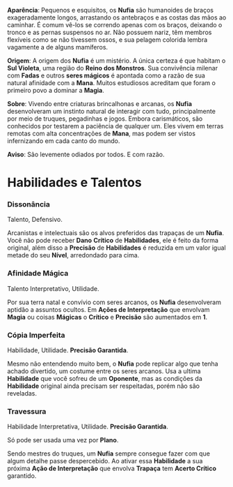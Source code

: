 **Aparência**: Pequenos e esquisitos, os **Nufia** são humanoides de braços exageradamente longos, arrastando os antebraços e as costas das mãos ao caminhar. É comum vê-los se correndo apenas com os braços, deixando o tronco e as pernas suspensos no ar. Não possuem nariz, têm membros flexíveis como se não tivessem ossos, e sua pelagem colorida lembra vagamente a de alguns mamíferos.

**Origem**: A origem dos **Nufia** é um mistério. A única certeza é que habitam o **Sul Violeta**, uma região do **Reino dos Monstros**. Sua convivência milenar com **Fadas** e outros **seres mágicos** é apontada como a razão de sua natural afinidade com a **Mana**. Muitos estudiosos acreditam que foram o primeiro povo a dominar a **Magia**.

**Sobre**: Vivendo entre criaturas brincalhonas e arcanas, os **Nufia** desenvolveram um instinto natural de interagir com tudo, principalmente por meio de truques, pegadinhas e jogos. Embora carismáticos, são conhecidos por testarem a paciência de qualquer um. Eles vivem em terras remotas com alta concentrações de **Mana**, mas podem ser vistos infernizando em cada canto do mundo.

**Aviso**: São levemente odiados por todos. E com razão.

# Habilidades e Talentos

### Dissonância

Talento, Defensivo.

Arcanistas e intelectuais são os alvos preferidos das trapaças de um **Nufia**. Você não pode receber **Dano** **Crítico** de **Habilidades**, ele é feito da forma original, além disso a **Precisão** de **Habilidades** é reduzida em um valor igual metade do seu **Nível**, arredondado para cima.

### Afinidade Mágica

Talento Interpretativo, Utilidade.

Por sua terra natal e convívio com seres arcanos, os **Nufia** desenvolveram aptidão a assuntos ocultos. Em **Ações de Interpretação** que envolvam **Magia** ou coisas **Mágicas** o **Crítico** e **Precisão** são aumentados em **1**.

### Cópia Imperfeita

Habilidade, Utilidade. **Precisão Garantida**.

Mesmo não entendendo muito bem, o **Nufia** pode replicar algo que tenha achado divertido, um costume entre os seres arcanos. Usa a ultima **Habilidade** que você sofreu de um **Oponente**, mas as condições da **Habilidade** original ainda precisam ser respeitadas, porém não são reveladas.

### Travessura

Habilidade Interpretativa, Utilidade. **Precisão Garantida**.

Só pode ser usada uma vez por **Plano**.

Sendo mestres do truques, um **Nufia** sempre consegue fazer com que algum detalhe passe despercebido. Ao ativar essa **Habilidade** a sua próxima **Ação de Interpretação** que envolva **Trapaça** tem **Acerto Crítico** garantido.